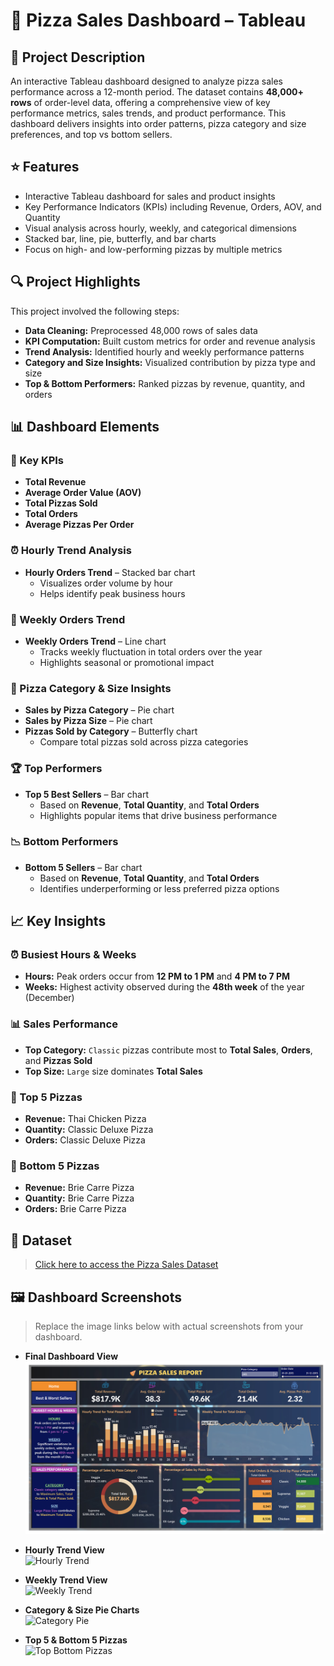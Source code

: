 # 🍕 Pizza Sales Dashboard – Tableau

## 📘 Project Description  
An interactive Tableau dashboard designed to analyze pizza sales performance across a 12-month period. The dataset contains **48,000+ rows** of order-level data, offering a comprehensive view of key performance metrics, sales trends, and product performance. This dashboard delivers insights into order patterns, pizza category and size preferences, and top vs bottom sellers.

## ⭐ Features  
* Interactive Tableau dashboard for sales and product insights  
* Key Performance Indicators (KPIs) including Revenue, Orders, AOV, and Quantity  
* Visual analysis across hourly, weekly, and categorical dimensions  
* Stacked bar, line, pie, butterfly, and bar charts  
* Focus on high- and low-performing pizzas by multiple metrics  

## 🔍 Project Highlights  
This project involved the following steps:  
* **Data Cleaning:** Preprocessed 48,000 rows of sales data  
* **KPI Computation:** Built custom metrics for order and revenue analysis  
* **Trend Analysis:** Identified hourly and weekly performance patterns  
* **Category and Size Insights:** Visualized contribution by pizza type and size  
* **Top & Bottom Performers:** Ranked pizzas by revenue, quantity, and orders  

## 📊 Dashboard Elements  

### 📌 Key KPIs  
* **Total Revenue**  
* **Average Order Value (AOV)**  
* **Total Pizzas Sold**  
* **Total Orders**  
* **Average Pizzas Per Order**

### ⏰ Hourly Trend Analysis  
* **Hourly Orders Trend** – Stacked bar chart  
  * Visualizes order volume by hour  
  * Helps identify peak business hours  

### 📆 Weekly Orders Trend  
* **Weekly Orders Trend** – Line chart  
  * Tracks weekly fluctuation in total orders over the year  
  * Highlights seasonal or promotional impact  

### 🍕 Pizza Category & Size Insights  
* **Sales by Pizza Category** – Pie chart  
* **Sales by Pizza Size** – Pie chart  
* **Pizzas Sold by Category** – Butterfly chart  
  * Compare total pizzas sold across pizza categories  

### 🏆 Top Performers  
* **Top 5 Best Sellers** – Bar chart  
  * Based on **Revenue**, **Total Quantity**, and **Total Orders**  
  * Highlights popular items that drive business performance  

### 📉 Bottom Performers  
* **Bottom 5 Sellers** – Bar chart  
  * Based on **Revenue**, **Total Quantity**, and **Total Orders**  
  * Identifies underperforming or less preferred pizza options  

## 📈 Key Insights  

### ⏰ Busiest Hours & Weeks  
* **Hours:** Peak orders occur from **12 PM to 1 PM** and **4 PM to 7 PM**  
* **Weeks:** Highest activity observed during the **48th week** of the year (December)  

### 📊 Sales Performance  
* **Top Category:** `Classic` pizzas contribute most to **Total Sales**, **Orders**, and **Pizzas Sold**  
* **Top Size:** `Large` size dominates **Total Sales**

### 🥇 Top 5 Pizzas  
* **Revenue:** Thai Chicken Pizza  
* **Quantity:** Classic Deluxe Pizza  
* **Orders:** Classic Deluxe Pizza  

### 🥉 Bottom 5 Pizzas  
* **Revenue:** Brie Carre Pizza  
* **Quantity:** Brie Carre Pizza  
* **Orders:** Brie Carre Pizza  

## 📂 Dataset  
> [Click here to access the Pizza Sales Dataset](https://github.com/subhra8888/Tableau-Pizza-Sales-Dashboard/blob/main/pizza_sales.csv)

## 🖼️ Dashboard Screenshots  
> Replace the image links below with actual screenshots from your dashboard.

* **Final Dashboard View**  
![Final View](https://github.com/subhra8888/Tableau-Pizza-Sales-Dashboard/blob/main/Final%20Report%20View.png)

* **Hourly Trend View**  
![Hourly Trend](https://github.com/your-username/pizza-sales-dashboard/blob/main/images/hourly-trend.png)

* **Weekly Trend View**  
![Weekly Trend](https://github.com/your-username/pizza-sales-dashboard/blob/main/images/weekly-trend.png)

* **Category & Size Pie Charts**  
![Category Pie](https://github.com/your-username/pizza-sales-dashboard/blob/main/images/category-size.png)

* **Top 5 & Bottom 5 Pizzas**  
![Top Bottom Pizzas](https://github.com/your-username/pizza-sales-dashboard/blob/main/images/top-bottom-pizzas.png)
